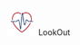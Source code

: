 <img src="https://github.com/KOSS-LOOK-OUT/LookOut_App/blob/1b37d3ddc6be590f07913c214b1cc85671676c2a/app/src/main/res/drawable/lookout_main.png" width="50" height="50"> LookOut

